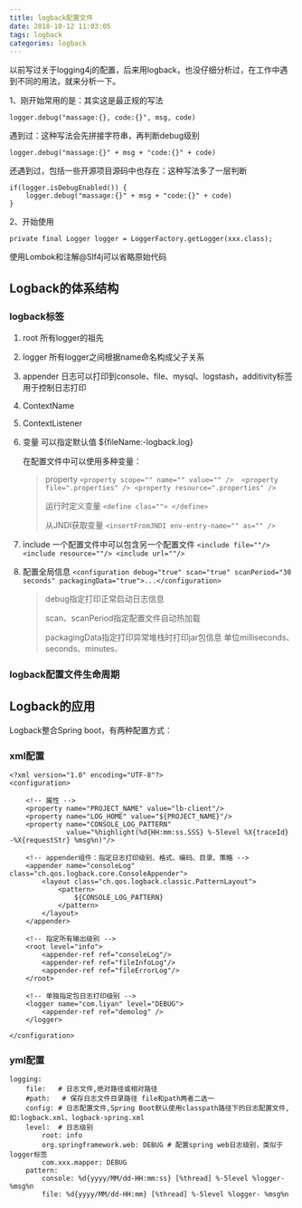 ```yaml
---
title: logback配置文件
date: 2018-10-12 11:03:05
tags: logback
categories: logback
---
```

以前写过关于logging4j的配置，后来用logback，也没仔细分析过，在工作中遇到不同的用法，就来分析一下。

1、刚开始常用的是：其实这是最正规的写法

	logger.debug("massage:{}, code:{}", msg, code)
	
遇到过：这种写法会先拼接字符串，再判断debug级别

	logger.debug("massage:{}" + msg + "code:{}" + code)

还遇到过，包括一些开源项目源码中也存在：这种写法多了一层判断

	if(logger.isDebugEnabled()) { 
		logger.debug("massage:{}" + msg + "code:{}" + code)
	}

2、开始使用

	private final Logger logger = LoggerFactory.getLogger(xxx.class);
	
使用Lombok和注解@Slf4j可以省略原始代码


<!-- more -->

## Logback的体系结构

### logback标签

1. root 所有logger的祖先
2. logger 所有logger之间根据name命名构成父子关系
3. appender 日志可以打印到console、file、mysql、logstash，additivity标签用于控制日志打印
4. ContextName 
5. ContextListener
6. 变量 可以指定默认值 ${fileName:-logback.log}
	
	在配置文件中可以使用多种变量：
	
	> property 
		```<property scope="" name="" value="" />  <property file=".properties" /> <property resource=".properties" />```
	> 
	> 运行时定义变量 ```<define clas=""> </define>```
	>
	> 从JNDI获取变量 ```<insertFromJNDI env-entry-name="" as="" />```
7. include 一个配置文件中可以包含另一个配置文件 ```<include file=""/> <include resource=""/> <include url=""/>```
8. 配置全局信息 ```<configuration debug="true" scan="true" scanPeriod="30 seconds" packagingData="true">...</configuration>```

	> debug指定打印正常启动日志信息
	> 
	> scan、scanPeriod指定配置文件自动热加载
	> 
	> packagingData指定打印异常堆栈时打印jar包信息
	单位milliseconds、seconds、minutes、

### logback配置文件生命周期


## Logback的应用

Logback整合Spring boot，有两种配置方式：

### xml配置
```
<?xml version="1.0" encoding="UTF-8"?>
<configuration>

	<!-- 属性 -->
    <property name="PROJECT_NAME" value="lb-client"/>
    <property name="LOG_HOME" value="${PROJECT_NAME}"/>
    <property name="CONSOLE_LOG_PATTERN"
              value="%highlight(%d{HH:mm:ss.SSS} %-5level %X{traceId} -%X{requestStr} %msg%n)"/>
    
    <!-- appender组件：指定日志打印级别、格式、编码、目录、策略 -->
    <appender name="consoleLog" class="ch.qos.logback.core.ConsoleAppender">
        <layout class="ch.qos.logback.classic.PatternLayout">
            <pattern>
                ${CONSOLE_LOG_PATTERN}
            </pattern>
        </layout>
    </appender>
    
    <!-- 指定所有输出级别 -->
    <root level="info">
        <appender-ref ref="consoleLog"/>
        <appender-ref ref="fileInfoLog"/>
        <appender-ref ref="fileErrorLog"/>
    </root>
    
    <!-- 单独指定包日志打印级别 -->
    <logger name="com.liyan" level="DEBUG">    
        <appender-ref ref="demolog" />    
    </logger>   

</configuration>

```

### yml配置

```	
logging:
    file:   # 日志文件,绝对路径或相对路径
    #path:   # 保存日志文件目录路径 file和path两者二选一
    config: # 日志配置文件,Spring Boot默认使用classpath路径下的日志配置文件,如:logback.xml、logback-spring.xml
    level:  # 日志级别
        root: info
        org.springframework.web: DEBUG # 配置spring web日志级别，类似于logger标签
        com.xxx.mapper: DEBUG
    pattern:
        console: %d{yyyy/MM/dd-HH:mm:ss} [%thread] %-5level %logger- %msg%n
        file: %d{yyyy/MM/dd-HH:mm} [%thread] %-5level %logger- %msg%n
```














